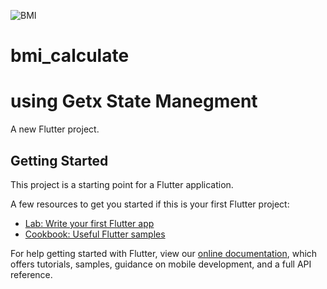 ![BMI](https://user-images.githubusercontent.com/78031951/150653779-2f05c82d-31d7-476a-914a-e558d3821f99.PNG)
# bmi_calculate
# using Getx State Manegment

A new Flutter project.

## Getting Started

This project is a starting point for a Flutter application.

A few resources to get you started if this is your first Flutter project:

- [Lab: Write your first Flutter app](https://flutter.dev/docs/get-started/codelab)
- [Cookbook: Useful Flutter samples](https://flutter.dev/docs/cookbook)

For help getting started with Flutter, view our
[online documentation](https://flutter.dev/docs), which offers tutorials,
samples, guidance on mobile development, and a full API reference.
